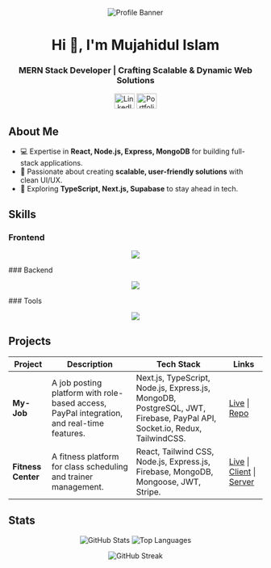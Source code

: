 <p align="center">
  <img src="[https://res.cloudinary.com/your-account/image/upload/v1234567890/custom-banner.png](https://res.cloudinary.com/diez3alve/image/upload/v1736714086/Black-and-White-Gradient-Personal-Linked-In-Banner_huoewl.png)" alt="Profile Banner" />
</p>

<h1 align="center">Hi 👋, I'm Mujahidul Islam</h1>
<h3 align="center">MERN Stack Developer | Crafting Scalable & Dynamic Web Solutions</h3>

<p align="center">
  <a href="https://linkedin.com/in/mujahidul-islam-07b5a42a0"><img src="https://raw.githubusercontent.com/rahuldkjain/github-profile-readme-generator/master/src/images/icons/Social/linked-in-alt.svg" alt="LinkedIn" height="30" width="40" /></a>
  <a href="https://your-portfolio.com"><img src="https://img.icons8.com/ios-filled/50/ffffff/portfolio.png" alt="Portfolio" height="30" width="40" /></a>
</p>

## About Me
- 💻 Expertise in **React, Node.js, Express, MongoDB** for building full-stack applications.
- 🚀 Passionate about creating **scalable, user-friendly solutions** with clean UI/UX.
- 🌟 Exploring **TypeScript, Next.js, Supabase** to stay ahead in tech.

## Skills
### Frontend
<p align="center">
  <img src="https://skillicons.dev/icons?i=react,nextjs,redux,vuejs,typescript,html,css,tailwind" />
</p>
### Backend
<p align="center">
  <img src="https://skillicons.dev/icons?i=nodejs,express,mongodb,postgres,mysql,firebase,supabase" />
</p>
### Tools
<p align="center">
  <img src="https://skillicons.dev/icons?i=vscode,vercel,postman,npm" />
</p>

## Projects
| Project | Description | Tech Stack | Links |
|---------|-------------|------------|-------|
| **My-Job** | A job posting platform with role-based access, PayPal integration, and real-time features. | Next.js, TypeScript, Node.js, Express.js, MongoDB, PostgreSQL, JWT, Firebase, PayPal API, Socket.io, Redux,  TailwindCSS. | [Live](https://my-job.com) \| [Repo](https://github.com/Mujahid2000/my-job) |
| **Fitness Center** | A fitness platform for class scheduling and trainer management. | React, Tailwind CSS, Node.js, Express.js, Firebase, MongoDB, Mongoose, JWT, Stripe. | [Live](https://gym-center-eta.vercel.app) \| [Client](https://github.com/Mujahid2000/gym-center) \| [Server](https://github.com/Mujahid2000/gym-server) |

## Stats
<p align="center">
  <img src="https://github-readme-stats.vercel.app/api?username=mujahid2000&show_icons=true&theme=tokyonight&hide_border=true" alt="GitHub Stats" />
  <img src="https://github-readme-stats.vercel.app/api/top-langs?username=mujahid2000&layout=compact&theme=tokyonight&hide_border=true" alt="Top Languages" />
</p>
<p align="center">
  <img src="https://github-readme-streak-stats.herokuapp.com?user=mujahid2000&theme=tokyonight&hide_border=true&card_width=500" alt="GitHub Streak" />
</p>
